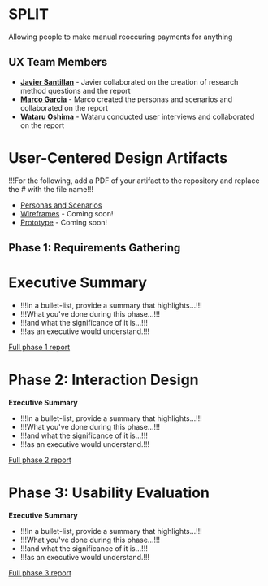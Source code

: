 # SPLIT

Allowing people to make manual reoccuring payments for anything

## UX Team Members

* **[Javier Santillan](https://usabilityengineering.github.io/ux-portfolio-JavierSatan/)** - Javier collaborated on the creation of research method questions and the report 
* **[Marco Garcia](https://usabilityengineering.github.io/ux-portfolio-marcogarciamuro/)** - Marco created the personas and scenarios and collaborated on the report
* **[Wataru Oshima](https://usabilityengineering.github.io/ux-portfolio-Wataru-Oshima-Tokyo/)** - Wataru conducted user interviews and collaborated on the report

# User-Centered Design Artifacts
 
!!!For the following, add a PDF of your artifact to the repository and replace the # with the file name!!!
* [Personas and Scenarios](phase1_gathering/Personas_Scenarios.pdf)
* [Wireframes](#) - Coming soon!
* [Prototype](#) - Coming soon!

## Phase 1: Requirements Gathering

# Executive Summary

* !!!In a bullet-list, provide a summary that highlights...!!!
* !!!What you've done during this phase...!!!
* !!!and what the significance of it is...!!!
* !!!as an executive would understand.!!!

[Full phase 1 report](requirements/README.md)

# Phase 2: Interaction Design

**Executive Summary**

* !!!In a bullet-list, provide a summary that highlights...!!!
* !!!What you've done during this phase...!!!
* !!!and what the significance of it is...!!!
* !!!as an executive would understand.!!!

[Full phase 2 report](design/)

# Phase 3: Usability Evaluation

**Executive Summary**

* !!!In a bullet-list, provide a summary that highlights...!!!
* !!!What you've done during this phase...!!!
* !!!and what the significance of it is...!!!
* !!!as an executive would understand.!!!

[Full phase 3 report](evaluation/)

